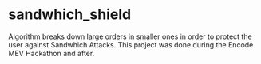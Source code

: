 # sandwhich_shield
Algorithm breaks down large orders in smaller ones in order to protect the user against Sandwhich Attacks. This project was done during the Encode MEV Hackathon and after.
